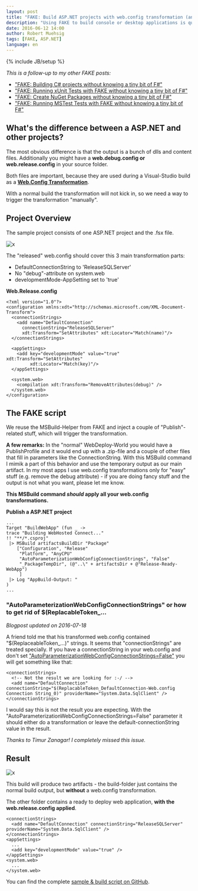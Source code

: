 ```yaml
---
layout: post
title: "FAKE: Build ASP.NET projects with web.config transformation (and without knowing a tiny bit of F#)"
description: "Using FAKE to build console or desktop applications is quite easy, but for ASP.NET projects a web.config transformation might be needed. This post will show you an easy solution with FAKE."
date: 2016-06-12 14:00
author: Robert Muehsig
tags: [FAKE, ASP.NET]
language: en
---
```

{% include JB/setup %}

_This is a follow-up to my other FAKE posts:_

* ["FAKE: Building C# projects without knowing a tiny bit of F#"](http://blog.codeinside.eu/2015/02/23/fake-building-with-fake/) 
* ["FAKE: Running xUnit Tests with FAKE without knowing a tiny bit of F#"](http://blog.codeinside.eu/2015/02/24/fake-running-xunit-tests-with-fake/)
* ["FAKE: Create NuGet Packages without knowing a tiny bit of F#"](http://blog.codeinside.eu/2015/06/21/fake-create-nuget-packages/)
* ["FAKE: Running MSTest Tests with FAKE without knowing a tiny bit of F#"](http://blog.codeinside.eu/2015/08/30/fake-running-mstest-tests-with-fake/)

## What's the difference between a ASP.NET and other projects?

The most obvious difference is that the output is a bunch of dlls and content files. Additionally you might have a __web.debug.config or web.release.config__ in your source folder. 

Both files are important, because they are used during a Visual-Studio build as a [__Web.Config Transformation__](https://msdn.microsoft.com/en-us/library/dd465326(v=vs.110).aspx).

With a normal build the transformation will not kick in, so we need a way to trigger the transformation "manually".

## Project Overview

The sample project consists of one ASP.NET project and the .fsx file. 

![x]({{BASE_PATH}}/assets/md-images/2016-06-12/project.png "Project Overview")

The "released" web.config should cover this 3 main transformation parts:

* DefaultConnectionString to 'ReleaseSQLServer'
* No "debug"-attribute on system.web
* developmentMode-AppSetting set to 'true'

__Web.Release.config__

    <?xml version="1.0"?>
    <configuration xmlns:xdt="http://schemas.microsoft.com/XML-Document-Transform">
      <connectionStrings>
        <add name="DefaultConnection"
          connectionString="ReleaseSQLServer"
          xdt:Transform="SetAttributes" xdt:Locator="Match(name)"/>
      </connectionStrings>
    
      <appSettings>
        <add key="developmentMode" value="true" xdt:Transform="SetAttributes"
             xdt:Locator="Match(key)"/>
      </appSettings>
      
      <system.web>
        <compilation xdt:Transform="RemoveAttributes(debug)" />
      </system.web>
    </configuration>


## The FAKE script

We reuse the MSBuild-Helper from FAKE and inject a couple of "Publish"-related stuff, which will trigger the transformation.

__A few remarks:__ In the "normal" WebDeploy-World you would have a PublishProfile and it would end up with a .zip-file and a couple of other files that fill in parameters like the ConnectionString. With this MSBuild command I mimik a part of this behavior and use the temporary output as our main artifact. In my most apps I use web.config transformations only for "easy" stuff (e.g. remove the debug attribute) - if you are doing fancy stuff and the output is not what you want, please let me know.

__This MSBuild command *should* apply all your web.config transformations.__

__Publish a ASP.NET project__

    ...
    Target "BuildWebApp" (fun _ ->
    trace "Building WebHosted Connect..."
    !! "**/*.csproj"
     |> MSBuild artifactsBuildDir "Package"
        ["Configuration", "Release"
         "Platform", "AnyCPU"
         "AutoParameterizationWebConfigConnectionStrings", "False"
         "_PackageTempDir", (@"..\" + artifactsDir + @"Release-Ready-WebApp")
         ]
     |> Log "AppBuild-Output: "
    )
    ...

### "AutoParameterizationWebConfigConnectionStrings" or how to get rid of $(ReplacableToken_...

*Blogpost updated on 2016-07-18*

A friend told me that his transformed web.config contained "$(ReplaceableToken_...)" strings. It seems that "connectionStrings" are treated specially. If you have a connectionString in your web.config and don't set ["AutoParameterizationWebConfigConnectionStrings=False"](http://stackoverflow.com/questions/7207689/how-to-get-rid-of-replacabletoken-in-web-config-completely) you will get something like that:

    <connectionStrings>
      <!-- Not the result we are looking for :-/ -->
      <add name="DefaultConnection" connectionString="$(ReplacableToken_DefaultConnection-Web.config Connection String_0)" providerName="System.Data.SqlClient" />
    </connectionStrings>

I would say this is not the result you are expecting. With the "AutoParameterizationWebConfigConnectionStrings=False" parameter it should either do a transformation or leave the default-connectionString value in the result.

*Thanks to Timur Zanagar! I completely missed this issue.*

## Result

![x]({{BASE_PATH}}/assets/md-images/2016-06-12/output.png "Output")

This build will produce two artifacts - the build-folder just contains the normal build output, but __without__ a web.config transformation. 

The other folder contains a ready to deploy web application, __with the web.release.config applied__.

    <connectionStrings>
      <add name="DefaultConnection" connectionString="ReleaseSQLServer" providerName="System.Data.SqlClient" />
    </connectionStrings>
    <appSettings>
      ...
      <add key="developmentMode" value="true" />
    </appSettings>
    <system.web>
      ...
    </system.web>

You can find the complete [sample & build script on GitHub](https://github.com/Code-Inside/Samples/tree/master/2016/LetsUseFake-AspNet).
